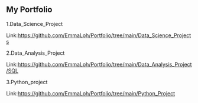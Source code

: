 ## My Portfolio

1.Data_Science_Project

Link:https://github.com/EmmaLoh/Portfolio/tree/main/Data_Science_Projects

2.Data_Analysis_Project

Link:https://github.com/EmmaLoh/Portfolio/tree/main/Data_Analysis_Project/SQL

3.Python_project

Link:https://github.com/EmmaLoh/Portfolio/tree/main/Python_Project
                                                                                                                                                                     
